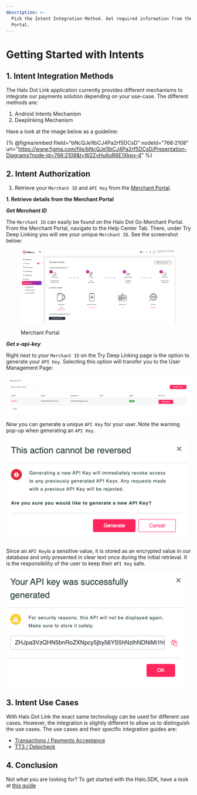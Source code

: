 ```yaml
---
description: >-
  Pick the Intent Integration Method. Get required information from the Merchant
  Portal.
---
```


# Getting Started with Intents

## 1. Intent Integration Methods

The Halo Dot Link application currently provides different mechanisms to integrate our payments solution depending on your use-case. The different methods are:

1. Android Intents Mechanism
2. Deeplinking Mechanism

Have a look at the image below as a guideline:

{% @figma/embed fileId="bNcQJe1IbCJ4Pa2rf5DCsD" nodeId="766:2108" url="https://www.figma.com/file/bNcQJe1IbCJ4Pa2rf5DCsD/Presentation-Diagrams?node-id=766:2108&t=W2ZvHu6oR6E1Xkpy-4" %}

## 2. Intent Authorization

1. Retrieve your `Merchant ID` and `API Key` from the [Merchant Portal](https://go.merchantportal.prod.haloplus.io/).

**1. Retrieve details from the Merchant Portal**

_**Get Merchant ID**_

The `Merchant ID` can easily be found on the Halo Dot Go Merchant Portal. From the Merchant Portal, navigate to the Help Center Tab. There, under Try Deep Linking you will see your unique `Merchant ID`. See the screenshot below:

<figure><img src="../assets/Merchant Portal.png" alt=""><figcaption><p>Merchant Portal</p></figcaption></figure>

_**Get x-api-key**_

Right next to your `Merchant ID` on the Try Deep Linking page is the option to generate your `API Key`. Selecting this option will transfer you to the User Management Page:

![User Management Page](<../assets/User Page.png>)

Now you can generate a unique `API Key` for your user. Note the warning pop-up when generating an `API Key`.

![API Key Warning](<../assets/API Key Warning.png>)

Since an `API Key`is a sensitive value, it is stored as an encrypted value in our database and only presented in clear text once during the initial retrieval. It is the responsibility of the user to keep their `API Key` safe.

![API Key](<../assets/Generated API Key.png>)

## 3. Intent Use Cases

With Halo Dot Link the exact same technology can be used for different use cases. However, the integration is slightly different to allow us to distinguish the use cases. The use cases and their specific integration guides are:

* [Transactions / Payments Acceptance](transaction-intent-integration-guide.md)
* [TT3 / Debicheck](tt3-intent-integration-guide.md)

## 4. Conclusion

Not what you are looking for? To get started with the Halo.SDK, have a look at [this guide](<../SDK/1. Getting Started.md>)
